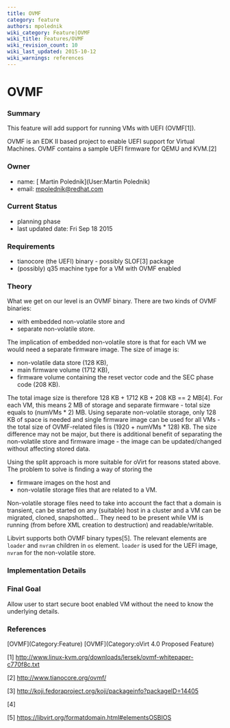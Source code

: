```yaml
---
title: OVMF
category: feature
authors: mpolednik
wiki_category: Feature|OVMF
wiki_title: Features/OVMF
wiki_revision_count: 10
wiki_last_updated: 2015-10-12
wiki_warnings: references
---
```


# OVMF

### Summary

This feature will add support for running VMs with UEFI (OVMF[1]).

OVMF is an EDK II based project to enable UEFI support for Virtual Machines. OVMF contains a sample UEFI firmware for QEMU and KVM.[2]

### Owner

*   name: [ Martin Polednik](User:Martin Polednik)
*   email: <mpolednik@redhat.com>

### Current Status

*   planning phase
*   last updated date: Fri Sep 18 2015

### Requirements

*   tianocore (the UEFI) binary - possibly SLOF[3] package
*   (possibly) q35 machine type for a VM with OVMF enabled

### Theory

What we get on our level is an OVMF binary. There are two kinds of OVMF binaries:

*   with embedded non-volatile store and
*   separate non-volatile store.

The implication of embedded non-volatile store is that for each VM we would need a separate firmware image. The size of image is:

*   non-volatile data store (128 KB),
*   main firmware volume (1712 KB),
*   firmware volume containing the reset vector code and the SEC phase code (208 KB).

The total image size is therefore 128 KB + 1712 KB + 208 KB == 2 MB[4]. For each VM, this means 2 MB of storage and separate firmware - total size equals to (numVMs \* 2) MB. Using separate non-volatile storage, only 128 KB of space is needed and single firmware image can be used for all VMs - the total size of OVMF-related files is (1920 + numVMs \* 128) KB. The size difference may not be major, but there is additional benefit of separating the non-volatile store and firmware image - the image can be updated/changed without affecting stored data.

Using the split approach is more suitable for oVirt for reasons stated above. The problem to solve is finding a way of storing the

*   firmware images on the host and
*   non-volatile storage files that are related to a VM.

Non-volatile storage files need to take into account the fact that a domain is transient, can be started on any (suitable) host in a cluster and a VM can be migrated, cloned, snapshotted... They need to be present while VM is running (from before XML creation to destruction) and readable/writable.

Libvirt supports both OVMF binary types[5]. The relevant elements are `loader` and `nvram` children in `os` element. `loader` is used for the UEFI image, `nvram` for the non-volatile store.

### Implementation Details

### Final Goal

Allow user to start secure boot enabled VM without the need to know the underlying details.

### References

<references/>
[OVMF](Category:Feature) [OVMF](Category:oVirt 4.0 Proposed Feature)

[1] <http://www.linux-kvm.org/downloads/lersek/ovmf-whitepaper-c770f8c.txt>

[2] <http://www.tianocore.org/ovmf/>

[3] <http://koji.fedoraproject.org/koji/packageinfo?packageID=14405>

[4] 

[5] <https://libvirt.org/formatdomain.html#elementsOSBIOS>
